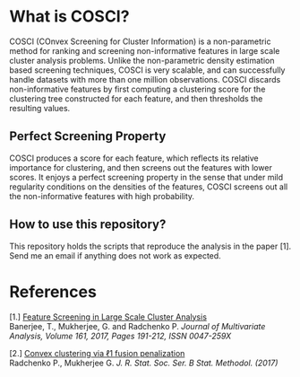 What is COSCI?
======

COSCI (COnvex Screening for Cluster Information) is a non-parametric method for ranking and screening non-informative features in large scale cluster analysis problems. Unlike the non-parametric density estimation based screening techniques, COSCI is very
scalable, and can successfully handle datasets with more than one million observations. COSCI discards non-informative features by first computing a clustering score for the clustering tree constructed for each feature, and then thresholds the resulting values.

Perfect Screening Property
---------

COSCI produces a score for each feature, which reflects its relative importance for clustering, and then screens out the features with lower scores. It enjoys a perfect screening property in the sense that under mild regularity conditions on the densities of the features, COSCI screens out all the non-informative features with high probability.

How to use this repository?
----------

This repository holds the scripts that reproduce the analysis in the paper [1]. Send me an email if anything does not work as expected.

References
=======
[1.] [Feature Screening in Large Scale Cluster Analysis](http://www.sciencedirect.com/science/article/pii/S0047259X17300271)    
Banerjee, T., Mukherjee, G. and Radchenko P.  *Journal of Multivariate Analysis, Volume 161, 2017, Pages 191-212, ISSN 0047-259X*

[2.] [Convex clustering via ℓ1 fusion penalization](http://onlinelibrary.wiley.com/doi/10.1111/rssb.12226/abstract)   
Radchenko P., Mukherjee G.   *J. R. Stat. Soc. Ser. B Stat. Methodol. (2017)*

